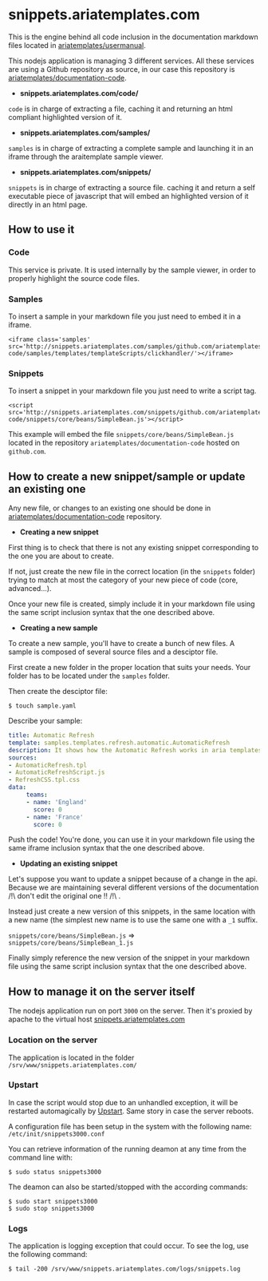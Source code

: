 snippets.ariatemplates.com
==========================

This is the engine behind all code inclusion in the documentation markdown files located in [ariatemplates/usermanual][usermanual].

This nodejs application is managing 3 different services. All these services are using a Github repository as source, in our case this repository is [ariatemplates/documentation-code][documentation-code].

* **snippets.ariatemplates.com/code/**
 
 `code` is in charge of extracting a file, caching it and returning an html compliant highlighted version of it.

* **snippets.ariatemplates.com/samples/**
 
 `samples` is in charge of extracting a complete sample and launching it in an iframe through the araitemplate sample viewer.

* **snippets.ariatemplates.com/snippets/**

 `snippets` is in charge of extracting a source file. caching it and return a self executable piece of javascript that will embed an highlighted version of it directly in an html page.


How to use it
-------------

### Code

This service is private. It is used internally by the sample viewer, in order to properly highlight the source code files.

### Samples

To insert a sample in your markdown file you just need to embed it in a iframe.

    <iframe class='samples' src='http://snippets.ariatemplates.com/samples/github.com/ariatemplates/documentation-code/samples/templates/templateScripts/clickhandler/'></iframe>

### Snippets

To insert a snippet in your markdown file you just need to write a script tag.

    <script src='http://snippets.ariatemplates.com/snippets/github.com/ariatemplates/documentation-code/snippets/core/beans/SimpleBean.js'></script>

This example will embed the file `snippets/core/beans/SimpleBean.js` located in the repository `ariatemplates/documentation-code` hosted on `github.com`.


How to create a new snippet/sample or update an existing one
------------------------------------------------------------

Any new file, or changes to an existing one should be done in [ariatemplates/documentation-code][documentation-code] repository.

* **Creating a new snippet**
 
 First thing is to check that there is not any existing snippet corresponding to the one you are about to create.

 If not, just create the new file in the correct location (in the `snippets` folder) trying to match at most the category of your new piece of code (core, advanced...).

 Once your new file is created, simply include it in your markdown file using the same script inclusion syntax that the one described above.

* **Creating a new sample**

 To create a new sample, you'll have to create a bunch of new files. A sample is composed of several source files and a desciptor file.

 First create a new folder in the proper location that suits your needs. Your folder has to be located under the `samples` folder.

 Then create the desciptor file:

 	$ touch sample.yaml

 Describe your sample:

 ```yaml
 title: Automatic Refresh
 template: samples.templates.refresh.automatic.AutomaticRefresh
 description: It shows how the Automatic Refresh works in aria templates.
 sources:
 - AutomaticRefresh.tpl
 - AutomaticRefreshScript.js
 - RefreshCSS.tpl.css
 data:
      teams:
      - name: 'England'
        score: 0
      - name: 'France'
        score: 0
 ```

 Push the code! You're done, you can use it in your markdown file using the same iframe inclusion syntax that the one described above.

* **Updating an existing snippet**

 Let's suppose you want to update a snippet because of a change in the api. Because we are maintaining several different versions of the documentation /!\ don't edit the original one !! /!\ .

 Instead just create a new version of this snippets, in the same location with a new name (the simplest new name is to use the same one with a `_1` suffix.

 `snippets/core/beans/SimpleBean.js` => `snippets/core/beans/SimpleBean_1.js`

 Finally simply reference the new version of the snippet in your markdown file using the same script inclusion syntax that the one described above.

 
How to manage it on the server itself
-------------------------------------

The nodejs application run on port `3000` on the server. Then it's proxied by apache to the virtual host [snippets.ariatemplates.com][snippets]

### Location on the server

The application is located in the folder `/srv/www/snippets.ariatemplates.com/`

### Upstart

In case the script would stop due to an unhandled exception, it will be restarted automagically by [Upstart][upstart]. Same story in case the server reboots.

A configuration file has been setup in the system with the following name: `/etc/init/snippets3000.conf`

You can retrieve information of the running deamon at any time from the command line with:

    $ sudo status snippets3000

The deamon can also be started/stopped with the according commands:

	$ sudo start snippets3000
	$ sudo stop snippets3000

### Logs

The application is logging exception that could occur. To see the log, use the following command:

	$ tail -200 /srv/www/snippets.ariatemplates.com/logs/snippets.log

[usermanual]: https://github.com/ariatemplates/usermanual
[documentation-code]: https://github.com/ariatemplates/documentation-code
[snippets]: http://snippets.ariatemplates.com
[upstart]: http://upstart.ubuntu.com/
